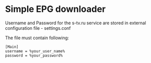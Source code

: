 # Simple EPG downloader

Username and Password for the s-tv.ru service are stored in external
configuration file - settings.conf

The file must contain following:
```
[Main]
username = %your_user_name%
password = %your_password%
```
